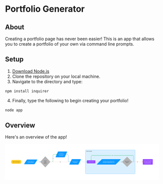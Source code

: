 # Portfolio Generator

## About
Creating a portfolio page has never been easier! This is an app that allows you to create a portfolio of your own via command line prompts.

## Setup
1. [Download Node.js](https://nodejs.org/en/)
2. Clone the repository on your local machine.
3. Navigate to the directory and type:
```bash
npm install inquirer
```
4. Finally, type the following to begin creating your portfolio!
```bash
node app
```

## Overview

Here's an overview of the app!

![overview](./PortfolioGenOverview.png)
